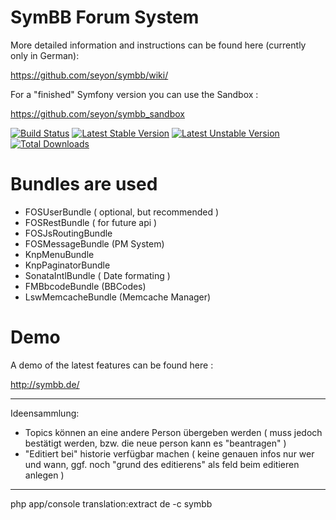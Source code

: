 # SymBB Forum System


More detailed information and instructions can be found here (currently only in German):

https://github.com/seyon/symbb/wiki/

For a "finished" Symfony version you can use the Sandbox :

https://github.com/seyon/symbb_sandbox

[![Build Status](https://travis-ci.org/seyon/symbb.png?branch=master)](https://travis-ci.org/seyon/symbb)
[![Latest Stable Version](https://poser.pugx.org/symbb/symbb/v/stable.png)](https://packagist.org/packages/symbb/symbb)
[![Latest Unstable Version](https://poser.pugx.org/symbb/symbb/v/unstable.png)](https://packagist.org/packages/symbb/symbb)
[![Total Downloads](https://poser.pugx.org/symbb/symbb/downloads.png)](https://packagist.org/packages/symbb/symbb)

# Bundles are used

- FOSUserBundle ( optional, but recommended )
- FOSRestBundle ( for future api )
- FOSJsRoutingBundle 
- FOSMessageBundle (PM System)
- KnpMenuBundle
- KnpPaginatorBundle
- SonataIntlBundle ( Date formating )
- FMBbcodeBundle (BBCodes)
- LswMemcacheBundle (Memcache Manager)

# Demo

A demo of the latest features can be found here :

http://symbb.de/


-------
Ideensammlung:

- Topics können an eine andere Person übergeben werden ( muss jedoch bestätigt werden, bzw. die neue person kann es "beantragen" )
- "Editiert bei" historie verfügbar machen ( keine genauen infos nur wer und wann, ggf. noch "grund des editierens" als feld beim editieren anlegen )


-------
php app/console translation:extract de -c symbb